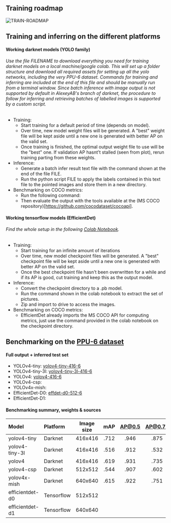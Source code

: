##  Training roadmap
![TRAIN-ROADMAP](https://user-images.githubusercontent.com/63670587/112643820-1029e200-8e45-11eb-8b6b-9b7c048f374d.png)


##  Training and inferring on the different platforms 
#### Working darknet models (YOLO family)
###### Use the file FILENAME to download everything you need for training darknet models on a local machine/google colab. This will set up a folder structure and download all required assets for setting up all the yolo networks, including the very PPU-6 dataset. Commands for training and inferring are included at the end of this file and should be manually run from a terminal window. Since batch inference with image output is not supported by default in AlexeyAB's branch of darknet, the procedure to follow for inferring and retrieving batches of labelled images is supported by a custom script.

- Training:
  - Start training for a default period of time (depends on model). 
  - Over time, new model weight files will be generated. A "best" weight file will be kept aside until a new one is generated with better AP on the valid set. 
  - Once training is finished, the optimal output weight file to use will be the "best" one. If validation AP hasnt't stalled (seen from plot), rerun training parting from these weights.
- Inference:
  - Generate a batch infer result text file with the command shown at the end of the file FILE.
  - Run the python script FILE to apply the labels contained in this text file to the pointed images and store them in a new directory.
- Benchmarking on COCO metrics:
  - Run the following command:
  - Then evaluate the output with the tools available at the (MS COCO repository)[https://github.com/cocodataset/cocoapi].
  
#### Working tensorflow models (EfficientDet)
###### Find the whole setup in the following [Colab Notebook](https://colab.research.google.com/drive/1mDyDFU5wtjKFR-EG05un8POHEaTs0W1B#scrollTo=uEG-D99zit7U).

- Training:
  - Start training for an infinite amount of iterations
  - Over time, new model checkpoint files will be generated. A "best" checkpoint file will be kept aside until a new one is generated with better AP on the valid set. 
  - Once the best checkpoint file hasn't been overwritten for a while and if its AP is good, cut training and keep this as the output model.
- Inference:
  - Convert the checkpoint directory to a .pb model.
  - Run the command shown in the colab notebook to extract the set of pictures.
  - Zip and import to drive to access the images.
- Benchmarking on COCO metrics:
  - EfficientDet already imports the MS COCO API for computing metrics, just use the command provided in the colab notebook on the checkpoint directory. 

##  Benchmarking on the [PPU-6 dataset](https://drive.google.com/file/d/1D-oBYlsD2c4dWnMyhtav1_mYnqfNK-ep/view?usp=sharing)

#### Full output + inferred test set
- YOLOv4-tiny: [yolov4-tiny-416-6](https://drive.google.com/file/d/1kGqmUowvL5ePiV0n4fvkYvy-2fD0FYwi/view?usp=sharing)
- YOLOv4-tiny-3l: [yolov4-tiny-3l-416-6](https://drive.google.com/file/d/1qCwnTSipnOD12DV5JW_GnpsAzX_MVxtB/view?usp=sharing)
- YOLOv4: [yolov4-416-6](https://drive.google.com/file/d/1gs-wTb1AA3CxVfU7_mv0UDrvLsM0IHDT/view?usp=sharing)
- YOLOv4-csp: 
- YOLOv4x-mish:
- EfficientDet-D0: [effdet-d0-512-6](https://drive.google.com/file/d/1ngbk1b-gYV6nHC40hP6jXGsUmyMzChUM/view?usp=sharing)
- EfficientDet-D1:


#### Benchmarking summary, weights & sources
| Model           | Platform | Image size | mAP | AP@0.5 | AP@0.75 | FPS | Model weights  | 
|:-------------   |:------   | :---------:|:---:|:---:|:---:|:---:|:--------   |
| yolov4-tiny     |Darknet   | 416x416    |.712|.946|.875|200|                | 
| yolov4-tiny-3l  |Darknet   | 416x416    |.516|.912|.532|178|                | 
| yolov4          |Darknet   | 416x416    |.619|.931|.735|28 |                | 
| yolov4-csp      |Darknet   | 512x512    |.544|.907|.602|   |                | 
| yolov4x-mish    |Darknet   | 640x640    |.615|.922|.751|   |                | 
| efficientdet-d0 |Tensorflow| 512x512    |     |     |     |   |                | 
| efficientdet-d1 |Tensorflow| 640x640    |     |     |     |   |                | 





